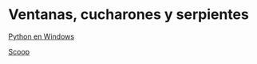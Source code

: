 # Ventanas, cucharones y serpientes

[Python en Windows](https://docs.python.org/es/3.11/using/windows.html?highlight=windows)

[Scoop](https://scoop.sh/)